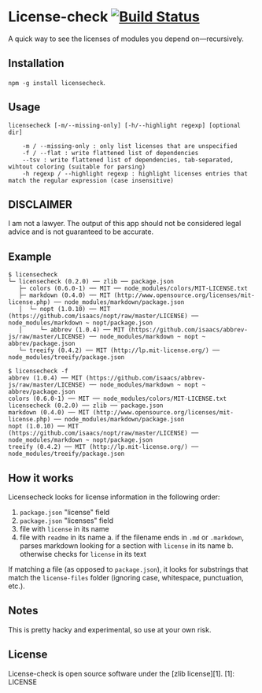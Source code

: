 License-check [![Build Status](https://travis-ci.org/marcello3d/node-licensecheck.png)](https://travis-ci.org/marcello3d/node-licensecheck)
==================
A quick way to see the licenses of modules you depend on—recursively.

Installation
------------
`npm -g install licensecheck`.

Usage
------------
```
licensecheck [-m/--missing-only] [-h/--highlight regexp] [optional dir]

    -m / --missing-only : only list licenses that are unspecified
    -f / --flat : write flattened list of dependencies
    --tsv : write flattened list of dependencies, tab-separated, wihtout coloring (suitable for parsing)
    -h regexp / --highlight regexp : highlight licenses entries that match the regular expression (case insensitive)

```

DISCLAIMER
----------

I am not a lawyer. The output of this app should not be considered legal advice and is not guaranteed to be accurate.

Example
-------

```
$ licensecheck
└─ licensecheck (0.2.0) ── zlib ── package.json
   ├─ colors (0.6.0-1) ── MIT ── node_modules/colors/MIT-LICENSE.txt
   ├─ markdown (0.4.0) ── MIT (http://www.opensource.org/licenses/mit-license.php) ── node_modules/markdown/package.json
   │  └─ nopt (1.0.10) ── MIT (https://github.com/isaacs/nopt/raw/master/LICENSE) ── node_modules/markdown ~ nopt/package.json
   │     └─ abbrev (1.0.4) ── MIT (https://github.com/isaacs/abbrev-js/raw/master/LICENSE) ── node_modules/markdown ~ nopt ~ abbrev/package.json
   └─ treeify (0.4.2) ── MIT (http://lp.mit-license.org/) ── node_modules/treeify/package.json

$ licensecheck -f
abbrev (1.0.4) ── MIT (https://github.com/isaacs/abbrev-js/raw/master/LICENSE) ── node_modules/markdown ~ nopt ~ abbrev/package.json
colors (0.6.0-1) ── MIT ── node_modules/colors/MIT-LICENSE.txt
licensecheck (0.2.0) ── zlib ── package.json
markdown (0.4.0) ── MIT (http://www.opensource.org/licenses/mit-license.php) ── node_modules/markdown/package.json
nopt (1.0.10) ── MIT (https://github.com/isaacs/nopt/raw/master/LICENSE) ── node_modules/markdown ~ nopt/package.json
treeify (0.4.2) ── MIT (http://lp.mit-license.org/) ── node_modules/treeify/package.json
```


How it works
------------

Licensecheck looks for license information in the following order:

1. `package.json` "license" field
2. `package.json` "licenses" field
3. file with `license` in its name
4. file with `readme` in its name
    a. if the filename ends in `.md` or `.markdown`, parses markdown looking for a section with `license` in its name
    b. otherwise checks for `license` in its text

If matching a file (as opposed to `package.json`), it looks for substrings that match the `license-files` folder (ignoring 
case, whitespace, punctuation, etc.).

Notes
-----

This is pretty hacky and experimental, so use at your own risk. 

License
-------
License-check is open source software under the [zlib license][1].
[1]: LICENSE
